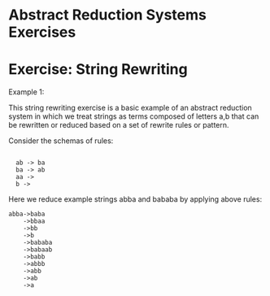 # Abstract Reduction Systems Exercises
# Exercise: String Rewriting

Example 1:

This string rewriting exercise is a basic example of an abstract reduction system in which we treat strings as terms composed of letters a,b that can be rewritten or reduced based on a set of rewrite rules or pattern.

Consider the schemas of rules:
```

  ab -> ba
  ba -> ab
  aa ->
  b ->

```
Here we reduce example strings abba and bababa by applying above rules:

```
abba->baba
    ->bbaa
    ->bb
    ->b
    ->bababa
    ->babaab
    ->babb
    ->abbb
    ->abb
    ->ab
    ->a

```

